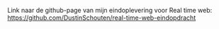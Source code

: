 Link naar de github-page van mijn eindoplevering voor Real time web: https://github.com/DustinSchouten/real-time-web-eindopdracht

